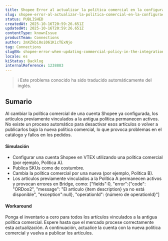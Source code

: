 ```yaml
---
title: Shopee Error al actualizar la política comercial en la configuración de la tarjeta de integración
slug: shopee-error-al-actualizar-la-politica-comercial-en-la-configuracion-de-la-tarjeta-de-integracion
status: PUBLISHED
createdAt: 2025-10-16T20:59:26.651Z
updatedAt: 2025-10-16T20:59:26.651Z
contentType: knownIssue
productTeam: Connections
author: 2mXZkbi0oi061KicTExNjo
tag: Connections
slugEN: shopee-error-when-updating-commercial-policy-in-the-integration-card-setup
locale: es
kiStatus: Backlog
internalReference: 1238883
---
```


>ℹ️ Este problema conocido ha sido traducido automáticamente del inglés.

## Sumario


Al cambiar la política comercial de una cuenta Shopee ya configurada, los artículos previamente vinculados a la antigua política permanecen activos. No existe un proceso automático para desactivar esos artículos o volver a publicarlos bajo la nueva política comercial, lo que provoca problemas en el catálogo y fallos en los pedidos.


#### Simulación



- Configurar una cuenta Shopee en VTEX utilizando una política comercial (por ejemplo, Política A).
- Publica SKUs como de costumbre.
- Cambia la política comercial por una nueva (por ejemplo, Política B).
- Los artículos previamente vinculados a la Política A permanecen activos y provocan errores en Bridge, como:
["fields":0, "error":{"code": "ORDoo2", "message": "El artículo {item description} ya no está disponible", "exception":null}, "operationId": {número de operationId}"]


#### Workaround


Ponga el inventario a cero para todos los artículos vinculados a la antigua política comercial.
Espere hasta que el mercado procese correctamente esta actualización.
A continuación, actualice la cuenta con la nueva política comercial y vuelva a publicar los artículos.




